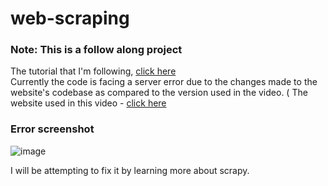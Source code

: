 # web-scraping
### Note: This is a follow along project

The tutorial that I'm following, [click here](https://youtu.be/Pu3gmdWsLYc)
<br>
Currently the code is facing a server error due to the changes made to the website's codebase as compared to the version used in the video. ( The website used in this video - [click here](https://directory.ntschools.net/#/schools)

### Error screenshot

![image](https://github.com/CJ445/web-scraping/assets/131938772/1467e53f-7e29-4fbf-af64-eaa7a6b9aad6)

I will be attempting to fix it by learning more about scrapy.

